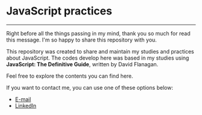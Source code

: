 # JavaScript practices

---

Right before all the things passing in my mind, thank you so much for read this message. I'm so happy to share this repository with you.

This repository was created to share and maintain my studies and practices about JavaScript. The codes develop here was based in my studies using **JavaScript: The Definitive Guide**, written by David Flanagan.

Feel free to explore the contents you can find here.

If you want to contact me, you can use one of these options below:

+ [E-mail](joaquim.pessoa@tutamail.com "E-mail")
+ [LinkedIn](https://www.linkedin.com/in/joaquim-lucas-pessoa-da-silva-bb8485256 "LinkedIn")
